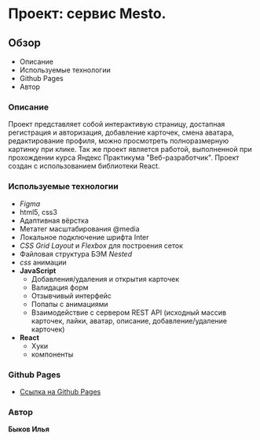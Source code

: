 # Проект: сервис Mesto.

## Обзор
* Описание
* Используемые технологии
* Github Pages
* Автор

### **Описание**

  Проект представляет собой интерактивую страницу, достапная регистрация и авторизация, добавление карточек, смена аватара, редактирование профиля, можно просмотреть полноразмерную картинку при клике.
Так же проект является работой, выполненной при прохождении курса Яндекс Практикума "Веб-разработчик".
Проект создан с использованием библиотеки React.

### **Используемые технологии**

* _Figma_
* html5, css3
* Адаптивная вёрстка
* Метатег масштабирования @media
* Локальное подключение шрифта Inter
* _CSS Grid Layout_ и _Flexbox_ для построения сеток
* Файловая структура БЭМ _Nested_
* _css_ анимации
* __JavaScript__
  + Добавления/удаления и открытия карточек
  + Валидация форм
  + Отзывчивый интерфейс
  + Попапы с анимациями
  + Взаимодействие с сервером REST API (исходный массив карточек, лайки, аватар, описание, добавление/удаление карточек)
* __React__
  + Хуки
  + компоненты

### **Github Pages**
* [Ссылка на Github Pages](https://iliabyk.github.io/mesto-react-auth/)

### **Автор**
__Быков Илья__

